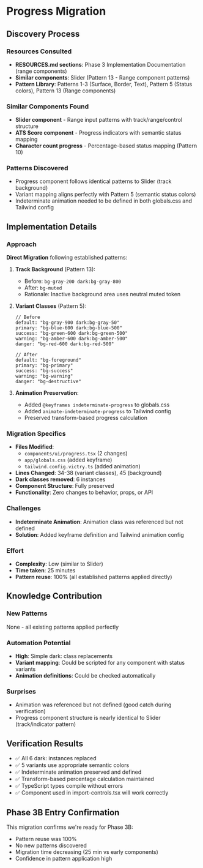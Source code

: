 # Progress Migration

## Discovery Process

### Resources Consulted
- **RESOURCES.md sections**: Phase 3 Implementation Documentation (range components)
- **Similar components**: Slider (Pattern 13 - Range component patterns)
- **Pattern Library**: Patterns 1-3 (Surface, Border, Text), Pattern 5 (Status colors), Pattern 13 (Range components)

### Similar Components Found
- **Slider component** - Range input patterns with track/range/control structure
- **ATS Score component** - Progress indicators with semantic status mapping
- **Character count progress** - Percentage-based status mapping (Pattern 10)

### Patterns Discovered
- Progress component follows identical patterns to Slider (track background)
- Variant mapping aligns perfectly with Pattern 5 (semantic status colors)
- Indeterminate animation needed to be defined in both globals.css and Tailwind config

## Implementation Details

### Approach
**Direct Migration** following established patterns:

1. **Track Background** (Pattern 13):
   - Before: `bg-gray-200 dark:bg-gray-800`
   - After: `bg-muted`
   - Rationale: Inactive background area uses neutral muted token

2. **Variant Classes** (Pattern 5):
   ```tsx
   // Before
   default: "bg-gray-900 dark:bg-gray-50"
   primary: "bg-blue-600 dark:bg-blue-500"
   success: "bg-green-600 dark:bg-green-500"
   warning: "bg-amber-600 dark:bg-amber-500"
   danger: "bg-red-600 dark:bg-red-500"

   // After
   default: "bg-foreground"
   primary: "bg-primary"
   success: "bg-success"
   warning: "bg-warning"
   danger: "bg-destructive"
   ```

3. **Animation Preservation**:
   - Added `@keyframes indeterminate-progress` to globals.css
   - Added `animate-indeterminate-progress` to Tailwind config
   - Preserved transform-based progress calculation

### Migration Specifics
- **Files Modified**: 
  - `components/ui/progress.tsx` (2 changes)
  - `app/globals.css` (added keyframe)
  - `tailwind.config.victry.ts` (added animation)
- **Lines Changed**: 34-38 (variant classes), 45 (background)
- **Dark classes removed**: 6 instances
- **Component Structure**: Fully preserved
- **Functionality**: Zero changes to behavior, props, or API

### Challenges
- **Indeterminate Animation**: Animation class was referenced but not defined
- **Solution**: Added keyframe definition and Tailwind animation config

### Effort
- **Complexity**: Low (similar to Slider)
- **Time taken**: 25 minutes
- **Pattern reuse**: 100% (all established patterns applied directly)

## Knowledge Contribution

### New Patterns
None - all existing patterns applied perfectly

### Automation Potential
- **High**: Simple dark: class replacements
- **Variant mapping**: Could be scripted for any component with status variants
- **Animation definitions**: Could be checked automatically

### Surprises
- Animation was referenced but not defined (good catch during verification)
- Progress component structure is nearly identical to Slider (track/indicator pattern)

## Verification Results
- ✅ All 6 dark: instances replaced
- ✅ 5 variants use appropriate semantic colors  
- ✅ Indeterminate animation preserved and defined
- ✅ Transform-based percentage calculation maintained
- ✅ TypeScript types compile without errors
- ✅ Component used in import-controls.tsx will work correctly

## Phase 3B Entry Confirmation
This migration confirms we're ready for Phase 3B:
- Pattern reuse was 100%
- No new patterns discovered
- Migration time decreasing (25 min vs early components)
- Confidence in pattern application high